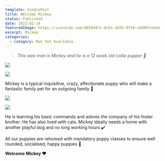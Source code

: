 ```yaml
---
template: SinglePost
title: Welcome Mickey
status: Published
date: 2022-02-14
featuredImage: https://ucarecdn.com/8038447c-0c61-4d35-9f39-c6d06fc64ebf/-/crop/450x236/0,85/-/preview/
excerpt: Mickey
categories:
  - category: Not Yet Available
---
```

> *This wee man is Mickey and he is a 12 week old collie pupper 🐶*




![](https://ucarecdn.com/1c792153-0221-432e-9619-b9a476ba5a4f/)

![](https://ucarecdn.com/38f9a55e-0c5c-4083-b7a5-4b943dfaef94/)

Mickey is a typical inquisitive, crazy, affectionate puppy who will make a fantastic family pet for an outgoing family 🌳 




![](https://ucarecdn.com/d2bd4f52-60c4-49d2-8e23-59e7b8d72be4/)

![](https://ucarecdn.com/f8c3b373-cb5e-4b70-9390-b91d926c8201/)

He is learning his basic commands and adores the company of his foster brother. He has also lived with cats. Mickey ideally needs a home with another playful dog and no long working hours ✔️ 


All our puppies are rehomed with mandatory puppy classes to ensure well rounded, socialised, happy puppies 🐶 


**Welcome Mickey ❤️**